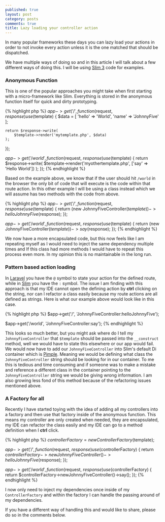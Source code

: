 ```yaml
---
published: true
layout: post
category: posts
comments: true
title: Lazy loading your controller action
---
```


In many popular frameworks these days you can lazy load your actions in order to not invoke every action unless it is the one matched that should be dispatched.

We have multiple ways of doing so and in this article I will talk about a few different ways of doing this. I will be using [Slim 3](http://www.slimframework.com/docs) code for examples.

### Anonymous Function

This is one of the popular approaches you might take when first starting with a micro-framework like Slim. Everything is stored in the anonymous function itself for quick and dirty prototyping.

{% highlight php %}
$app->get('/', function ($request, $response) use ($template) {
    $data = [
        'hello' => 'World',
        'name' => 'JohnnyFive'
    ];

    return $response->write(
        $template->render('mytemplate.php', $data)
    );
});

$app->get('/world', function ($request, $response) use ($template) {
    return $response->write(
        $template->render('myothertemplate.php', ['say' => 'Hello World'])
    );
});
{% endhighlight %}

Based on the example above, we know that if the user should hit `/world` in the browser the only bit of code that will execute is the code within that route action. In this other example I will be using a class instead which we will assume has two methods with the code from above.

{% highlight php %}
$app->get('/', function ($request, $response) use ($template) {
    return (new JohnnyFiveController($template))->helloJohnnyFive($response);
});

$app->get('/world', function ($request, $response) use ($template) {
    return (new JohnnyFiveController($template))->say($response);
});
{% endhighlight %}

We now have a more encapsulated code, but this now feels like I am repeating myself as I would need to inject the same dependency multiple times and If this class had more methods I would have to repeat this process even more. In my opinion this is no maintainable in the long run.

### Pattern based action loading

In [Laravel](http://www.laravel.com) you have the `@` symbol to state your action for the defined route, while in [Slim](http://www.slimframework.com/) you have the `:` symbol. The issue I am finding with this approach is that my IDE cannot open the defining action by **ctrl** clicking on the string, nor can I refactor a class easily because my route actions are all defined as strings. Here is what our example above would look like in this case.

{% highlight php %}
$app->get('/', 'JohnnyFiveController:helloJohnnyFive');

$app->get('/world', 'JohnnyFiveController:say');
{% endhighlight %}

This looks so much better, but you might ask where do I tell my `JohnnyFiveController` that `$template` should be passed into the `__construct` method, well we would have to state this elsewhere or our app would fail. We would now have to add our `JohnnyFiveController` into Slim's default Di container which is [Pimple](http://pimple.sensiolabs.org/). Meaning we would be defining what class the `JohnnyFiveController` string should be looking for in our container. To me this is tedious and time consuming and if someone was to make a mistake and reference a different class in the container pointing to the `JohnnyFiveController` string we would be giving wrong information. I am also growing less fond of this method because of the refactoring issues mentioned above.

### A Factory for all

Recently I have started toying with the idea of adding all my controllers into a factory and then use that factory inside of the anonymous function. This means my controller are only created when needed, they are encapsulated, my IDE can refactor the class easily and my IDE can go to a method definition when I **ctrl** click.

{% highlight php %}
$controllerFactory = new ControllerFactory($template);

$app->get('/', function ($request, $response) use ($controllerFactory) {
    return $controllerFactory->newJohnnyFiveController()->helloJohnnyFive($response);
});

$app->get('/world', function ($request, $response) use ($controllerFactory) {
    return $controllerFactory->newJohnnyFiveController()->say();
});
{% endhighlight %}

I now only need to inject my dependencies once inside of my `ControllerFactory` and within the factory I can handle the passing around of my dependencies.

If you have a different way of handling this and would like to share, please do so in the comments below.
